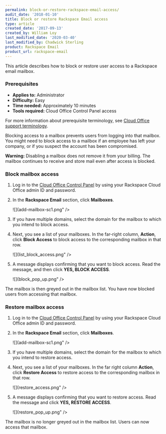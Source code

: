 ```yaml
---
permalink: block-or-restore-rackspace-email-access/
audit_date: '2018-01-10'
title: Block or restore Rackspace Email access
type: article
created_date: '2017-09-13'
created_by: William Loy
last_modified_date: '2020-03-40'
last_modified_by: Chadwick Sterling
product: Rackspace Email
product_url: rackspace-email
---
```


This article describes how to block or restore user access to a Rackspace email mailbox.

### Prerequisites

- **Applies to:** Administrator
- **Difficulty:** Easy
- **Time needed:** Approximately 10 minutes
- **Tools required:** Cloud Office Control Panel access

For more information about prerequisite terminology, see [Cloud Office support terminology](/support/how-to/cloud-office-support-terminology).

Blocking access to a mailbox prevents users from logging into that mailbox. You might need to block access to a mailbox if an employee has left your company, or if you suspect the account has been compromised.

**Warning:** Disabling a mailbox does not remove it from your billing. The mailbox continues to receive and store mail even after access is blocked.

### Block mailbox access

1. Log in to the [Cloud Office Control Panel](https://cp.rackspace.com/Login.aspx?ReturnUrl=%2f "Cloud Office Control Panel") by using your Rackspace Cloud Office admin ID and password.
2. In the **Rackspace Email** section, click **Mailboxes**.

   ![](add-mailbox-sc1.png" />

3. If you have multiple domains, select the domain for the mailbox to which you intend to block access.
4. Next, you see a list of your mailboxes. In the far-right column, **Action**, click **Block Access** to block access to the corresponding mailbox in that row.

   ![](list_block_access.png" />

5. A message displays confirming that you want to block access. Read the message, and then click **YES, BLOCK ACCESS**.

   ![](block_pop_up.png" />

The mailbox is then greyed out in the mailbox list. You have now blocked users from accessing that mailbox.

### Restore mailbox access

1. Log in to the [Cloud Office Control Panel](https://cp.rackspace.com/Login.aspx?ReturnUrl=%2f "Cloud Office Control Panel") by using your Rackspace Cloud Office admin ID and password.
2. In the **Rackspace Email** section, click **Mailboxes**.

   ![](add-mailbox-sc1.png" />

3. If you have multiple domains, select the domain for the mailbox to which you intend to restore access.
4. Next, you see a list of your mailboxes. In the far right column **Action**, click **Restore Access** to restore access to the corresponding mailbox in that row.

    ![](restore_access.png" />

5. A message displays confirming that you want to restore access. Read the message and click **YES, RESTORE ACCESS**.

    ![](restore_pop_up.png" />

The mailbox is no longer greyed out in the mailbox list. Users can now access that mailbox.
